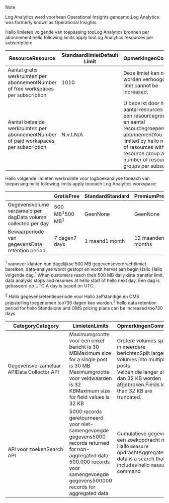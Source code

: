 
>[!NOTE]
><span data-ttu-id="37270-101">Log Analytics werd voorheen Operational Insights genoemd.</span><span class="sxs-lookup"><span data-stu-id="37270-101">Log Analytics was formerly known as Operational Insights.</span></span>
>
>

<span data-ttu-id="37270-102">Hallo limieten volgende van toepassing tooLog Analytics bronnen per abonnement:</span><span class="sxs-lookup"><span data-stu-id="37270-102">hello following limits apply tooLog Analytics resources per subscription:</span></span>

| <span data-ttu-id="37270-103">Resource</span><span class="sxs-lookup"><span data-stu-id="37270-103">Resource</span></span> | <span data-ttu-id="37270-104">Standaardlimiet</span><span class="sxs-lookup"><span data-stu-id="37270-104">Default Limit</span></span> | <span data-ttu-id="37270-105">Opmerkingen</span><span class="sxs-lookup"><span data-stu-id="37270-105">Comments</span></span>
| --- | --- | --- |
| <span data-ttu-id="37270-106">Aantal gratis werkruimten per abonnement</span><span class="sxs-lookup"><span data-stu-id="37270-106">Number of free workspaces per subscription</span></span> | <span data-ttu-id="37270-107">10</span><span class="sxs-lookup"><span data-stu-id="37270-107">10</span></span> | <span data-ttu-id="37270-108">Deze limiet kan niet worden verhoogd.</span><span class="sxs-lookup"><span data-stu-id="37270-108">This limit cannot be increased.</span></span> |
| <span data-ttu-id="37270-109">Aantal betaalde werkruimten per abonnement</span><span class="sxs-lookup"><span data-stu-id="37270-109">Number of paid workspaces per subscription</span></span> | <span data-ttu-id="37270-110">N.v.t.</span><span class="sxs-lookup"><span data-stu-id="37270-110">N/A</span></span> | <span data-ttu-id="37270-111">U beperkt door het aantal resources binnen een resourcegroep Hallo en aantal resourcegroepen per abonnement</span><span class="sxs-lookup"><span data-stu-id="37270-111">You are limited by hello number of resources within a resource group and number of resource groups per subscription</span></span> | 


<span data-ttu-id="37270-112">Hallo volgende limieten werkruimte voor logboekanalyse tooeach van toepassing:</span><span class="sxs-lookup"><span data-stu-id="37270-112">hello following limits apply tooeach Log Analytics workspace:</span></span>

|  | <span data-ttu-id="37270-113">Gratis</span><span class="sxs-lookup"><span data-stu-id="37270-113">Free</span></span> | <span data-ttu-id="37270-114">Standard</span><span class="sxs-lookup"><span data-stu-id="37270-114">Standard</span></span> | <span data-ttu-id="37270-115">Premium</span><span class="sxs-lookup"><span data-stu-id="37270-115">Premium</span></span> | <span data-ttu-id="37270-116">Zelfstandig</span><span class="sxs-lookup"><span data-stu-id="37270-116">Standalone</span></span> | <span data-ttu-id="37270-117">OMS</span><span class="sxs-lookup"><span data-stu-id="37270-117">OMS</span></span> |
| --- | --- | --- | --- | --- | --- |
| <span data-ttu-id="37270-118">Gegevensvolume verzameld per dag</span><span class="sxs-lookup"><span data-stu-id="37270-118">Data volume collected per day</span></span> |<span data-ttu-id="37270-119">500 MB<sup>1</sup></span><span class="sxs-lookup"><span data-stu-id="37270-119">500 MB<sup>1</sup></span></span> |<span data-ttu-id="37270-120">Geen</span><span class="sxs-lookup"><span data-stu-id="37270-120">None</span></span> |<span data-ttu-id="37270-121">Geen</span><span class="sxs-lookup"><span data-stu-id="37270-121">None</span></span> | <span data-ttu-id="37270-122">Geen</span><span class="sxs-lookup"><span data-stu-id="37270-122">None</span></span> | <span data-ttu-id="37270-123">Geen</span><span class="sxs-lookup"><span data-stu-id="37270-123">None</span></span>
| <span data-ttu-id="37270-124">Bewaarperiode van gegevens</span><span class="sxs-lookup"><span data-stu-id="37270-124">Data retention period</span></span> |<span data-ttu-id="37270-125">7 dagen</span><span class="sxs-lookup"><span data-stu-id="37270-125">7 days</span></span> |<span data-ttu-id="37270-126">1 maand</span><span class="sxs-lookup"><span data-stu-id="37270-126">1 month</span></span> |<span data-ttu-id="37270-127">12 maanden</span><span class="sxs-lookup"><span data-stu-id="37270-127">12 months</span></span> | <span data-ttu-id="37270-128">1 maand<sup>2</sup></span><span class="sxs-lookup"><span data-stu-id="37270-128">1 month<sup>2</sup></span></span> | <span data-ttu-id="37270-129">1 maand <sup>2</sup></span><span class="sxs-lookup"><span data-stu-id="37270-129">1 month <sup>2</sup></span></span>|

<span data-ttu-id="37270-130"><sup>1</sup> wanneer klanten hun dagelijkse 500 MB gegevensoverdrachtlimiet bereiken, data-analyse wordt gestopt en wordt hervat aan begin Hallo Hallo volgende dag.</span><span class="sxs-lookup"><span data-stu-id="37270-130"><sup>1</sup> When customers reach their 500 MB daily data transfer limit, data analysis stops and resumes at hello start of hello next day.</span></span> <span data-ttu-id="37270-131">Een dag is gebaseerd op UTC.</span><span class="sxs-lookup"><span data-stu-id="37270-131">A day is based on UTC.</span></span>

<span data-ttu-id="37270-132"><sup>2</sup> Hallo gegevensretentieperiode voor Hallo zelfstandige en OMS prijsstelling toegenomen too730 dagen kan worden.</span><span class="sxs-lookup"><span data-stu-id="37270-132"><sup>2</sup> hello data retention period for hello Standalone and OMS pricing plans can be increased too730 days.</span></span>

| <span data-ttu-id="37270-133">Category</span><span class="sxs-lookup"><span data-stu-id="37270-133">Category</span></span> | <span data-ttu-id="37270-134">Limieten</span><span class="sxs-lookup"><span data-stu-id="37270-134">Limits</span></span> | <span data-ttu-id="37270-135">Opmerkingen</span><span class="sxs-lookup"><span data-stu-id="37270-135">Comments</span></span>
| --- | --- | --- |
| <span data-ttu-id="37270-136">Gegevensverzamelaar-API</span><span class="sxs-lookup"><span data-stu-id="37270-136">Data Collector API</span></span> | <span data-ttu-id="37270-137">Maximumgrootte voor een enkel bericht is 30 MB</span><span class="sxs-lookup"><span data-stu-id="37270-137">Maximum size for a single post is 30 MB</span></span><br><span data-ttu-id="37270-138">Maximumgrootte voor veldwaarden is 32 KB</span><span class="sxs-lookup"><span data-stu-id="37270-138">Maximum size for field values is 32 KB</span></span> | <span data-ttu-id="37270-139">Grotere volumes splitsen in meerdere berichten</span><span class="sxs-lookup"><span data-stu-id="37270-139">Split larger volumes into multiple posts</span></span><br><span data-ttu-id="37270-140">Velden die langer zijn dan 32 KB worden afgebroken.</span><span class="sxs-lookup"><span data-stu-id="37270-140">Fields longer than 32 KB are truncated.</span></span> |
| <span data-ttu-id="37270-141">API voor zoeken</span><span class="sxs-lookup"><span data-stu-id="37270-141">Search API</span></span> | <span data-ttu-id="37270-142">5000 records geretourneerd voor niet-samengevoegde gegevens</span><span class="sxs-lookup"><span data-stu-id="37270-142">5000 records returned for non-aggregated data</span></span><br><span data-ttu-id="37270-143">500.000 records voor samengevoegde gegevens</span><span class="sxs-lookup"><span data-stu-id="37270-143">500000 records for aggregated data</span></span> | <span data-ttu-id="37270-144">Cumulatieve gegevens is een zoekopdracht met Hallo `measure` opdracht</span><span class="sxs-lookup"><span data-stu-id="37270-144">Aggregated data is a search that includes hello `measure` command</span></span>
 
